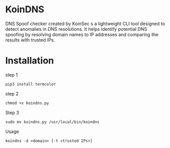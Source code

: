 # KoinDNS
DNS Spoof checker created by KoinSec s a lightweight CLI tool designed to detect anomalies in DNS resolutions. It helps identify potential DNS spoofing by resolving domain names to IP addresses and comparing the results with trusted IPs.

# Installation
step 1
```
pip3 install termcolor
```

step 2

``` 
chmod +x koindns.py
```

Step 3
```
sudo mv koindns.py /usr/local/bin/koindns
```

Usage

```
koindns -d <domain> [-t <trusted IPs>]
```
